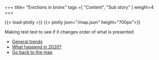 +++
title= "Evictions in bronx"
tags =[
"Content",
"Sub story"
]
weight=4
+++

{{< load-plotly >}}
{{< plotly json="/map.json" height="700px">}}


Making test text to see if it changes order of what is presented 


* [General trends](https://kerzer.github.io/posts/general_trends/)
* [What happend in 2020?](https://kerzer.github.io/posts/2020/)
* [Go back to the map](https://kerzer.github.io/posts/map/)